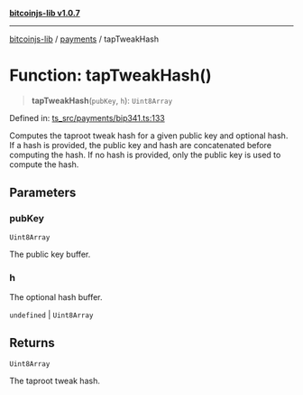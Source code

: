 [**bitcoinjs-lib v1.0.7**](../../../README.md)

***

[bitcoinjs-lib](../../../README.md) / [payments](../README.md) / tapTweakHash

# Function: tapTweakHash()

> **tapTweakHash**(`pubKey`, `h`): `Uint8Array`

Defined in: [ts\_src/payments/bip341.ts:133](https://github.com/sCrypt-Inc/bitcoinjs-lib/blob/e3b2d1c4c35cd925f8b17063dc9eb0300cab46a2/ts_src/payments/bip341.ts#L133)

Computes the taproot tweak hash for a given public key and optional hash.
If a hash is provided, the public key and hash are concatenated before computing the hash.
If no hash is provided, only the public key is used to compute the hash.

## Parameters

### pubKey

`Uint8Array`

The public key buffer.

### h

The optional hash buffer.

`undefined` | `Uint8Array`

## Returns

`Uint8Array`

The taproot tweak hash.
